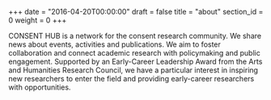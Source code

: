 +++
date = "2016-04-20T00:00:00"
draft = false
title = "about"
section_id = 0
weight = 0
+++

CONSENT HUB is a network for the consent research community. We share news about events, activities and publications. We aim to foster collaboration and connect academic research with policymaking and public engagement. Supported by an Early-Career Leadership Award from the Arts and Humanities Research Council, we have a particular interest in inspiring new researchers to enter the field and providing early-career researchers with opportunities.
